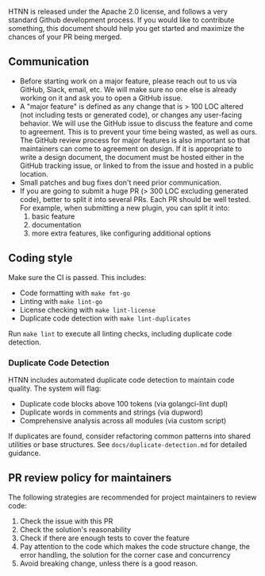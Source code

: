 HTNN is released under the Apache 2.0 license, and follows a very standard Github development process. If you would like to contribute something, this document should help you get started and maximize the chances of your PR being merged.

## Communication

* Before starting work on a major feature, please reach out to us via GitHub, Slack,
  email, etc. We will make sure no one else is already working on it and ask you to open a
  GitHub issue.
* A "major feature" is defined as any change that is > 100 LOC altered (not including tests or generated code),
  or changes any user-facing behavior. We will use the GitHub issue to discuss the feature and come to
  agreement. This is to prevent your time being wasted, as well as ours. The GitHub review process
  for major features is also important so that maintainers can come to agreement on design.
  If it is appropriate to write a design document, the document must be hosted either in the GitHub
  tracking issue, or linked to from the issue and hosted in a public location.
* Small patches and bug fixes don't need prior communication.
* If you are going to submit a huge PR (> 300 LOC excluding generated code),
  better to split it into several PRs. Each PR should be well tested. For example,
  when submitting a new plugin, you can split it into:
  1. basic feature
  2. documentation
  3. more extra features, like configuring additional options

## Coding style

Make sure the CI is passed. This includes:

* Code formatting with `make fmt-go`
* Linting with `make lint-go` 
* License checking with `make lint-license`
* Duplicate code detection with `make lint-duplicates`

Run `make lint` to execute all linting checks, including duplicate code detection.

### Duplicate Code Detection

HTNN includes automated duplicate code detection to maintain code quality. The system will flag:
- Duplicate code blocks above 100 tokens (via golangci-lint dupl)
- Duplicate words in comments and strings (via dupword)
- Comprehensive analysis across all modules (via custom script)

If duplicates are found, consider refactoring common patterns into shared utilities or base structures. See `docs/duplicate-detection.md` for detailed guidance.

## PR review policy for maintainers

The following strategies are recommended for project maintainers to review code:

1. Check the issue with this PR
2. Check the solution's reasonability
3. Check if there are enough tests to cover the feature
4. Pay attention to the code which makes the code structure change, the error handling, the solution for the corner case and concurrency
5. Avoid breaking change, unless there is a good reason.

